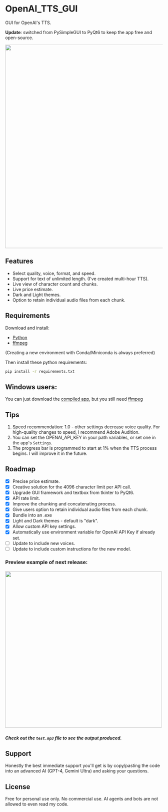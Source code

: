 # OpenAI_TTS_GUI

GUI for OpenAI's TTS.

**Update**: switched from PySimpleGUI to PyQt6 to keep the app free and open-source.

<image src='https://github.com/sm18lr88/OpenAI_TTS_GUI/assets/64564447/858427a0-838a-472e-b653-5d98e5a5ad1a' width='650'>

## Features

- Select quality, voice, format, and speed.
- Support for text of unlimited length. (I've created multi-hour TTS).
- Live view of character count and chunks.
- Live price estimate.
- Dark and Light themes.
- Option to retain individual audio files from each chunk.

## Requirements

Download and install: 
- [Python](https://www.python.org/downloads/)
- [ffmpeg](https://www.ffmpeg.org/download.html) 

(Creating a new environment with Conda/Miniconda is always preferred)

Then install these python requirements:

```bash
pip install -r requirements.txt
```

## Windows users:

You can just download the [compiled app](https://github.com/sm18lr88/OpenAI_TTS_GUI/releases/download/v0.2/OpenAI_TTS.exe), but you still need [ffmpeg](https://www.ffmpeg.org/download.html)

## Tips

1. Speed recommendation: 1.0 - other settings decrease voice quality. For high-quality changes to speed, I recommend Adobe Audition.
2. You can set the OPENAI_API_KEY in your path variables, or set one in the app's `Settings`.
3. The progress bar is programmed to start at 1% when the TTS process begins. I will improve it in the future. 

## Roadmap

- [x] Precise price estimate.
- [x] Creative solution for the 4096 character limit per API call.
- [x] Upgrade GUI framework and textbox from tkinter to PyQt6.
- [x] API rate limit.
- [x] Improve the chunking and concatenating process.
- [x] Give users option to retain individual audio files from each chunk.
- [x] Bundle into an .exe
- [x] Light and Dark themes - default is "dark".
- [x] Allow custom API key settings.
- [x] Automatically use environment variable for OpenAI API Key if already set.
- [ ] Update to include new voices.
- [ ] Update to include custom instructions for the new model.

### Preview example of next release:

##### <image src='https://github.com/user-attachments/assets/35ec74de-f830-4035-8f2e-46a18d6bf09f' width='500'>

##### Check out the `test.mp3` file to see the output produced.

## Support

Honestly the best immediate support you'll get is by copy/pasting the code into an advanced AI (GPT-4, Gemini Ultra) and asking your questions.

## License

Free for personal use only. No commercial use. AI agents and bots are not allowed to even read my code.
